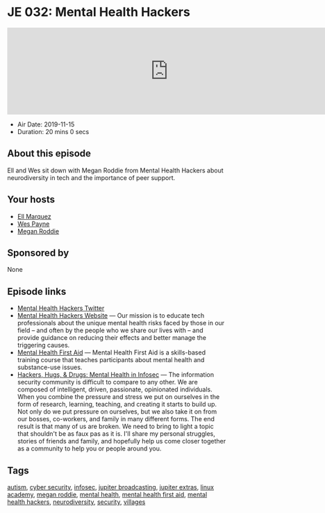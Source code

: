 # JE 032: Mental Health Hackers

<iframe src="https://player.fireside.fm/v2/WTrMvATU+UZK6H33W?theme=dark" width="740" height="200" frameborder="0" scrolling="no"></iframe>

* Air Date: 2019-11-15
* Duration: 20 mins 0 secs

## About this episode

Ell and Wes sit down with Megan Roddie from Mental Health Hackers about neurodiversity in tech and the importance of peer support.

## Your hosts
* [Ell Marquez](https://extras.show//hosts/ell)
* [Wes Payne](https://extras.show//hosts/wes)
* [Megan Roddie](https://extras.show//guests/meganroddie)

## Sponsored by

None



## Episode links

  * [Mental Health Hackers Twitter](https://twitter.com/HackersHealth "Mental Health Hackers Twitter")
  * [Mental Health Hackers Website](https://www.mentalhealthhackers.org/ "Mental Health Hackers Website") — Our mission is to educate tech professionals about the unique mental health risks faced by those in our field – and often by the people who we share our lives with – and provide guidance on reducing their effects and better manage the triggering causes. 
  * [Mental Health First Aid](http://www.mentalhealthfirstaid.org "Mental Health First Aid") — Mental Health First Aid is a skills-based training course that teaches participants about mental health and substance-use issues. 
  * [Hackers, Hugs, & Drugs: Mental Health in Infosec](https://youtu.be/7cP9np_3yWI "Hackers, Hugs, & Drugs: Mental Health in Infosec") — The information security community is difficult to compare to any other. We are composed of intelligent, driven, passionate, opinionated individuals. When you combine the pressure and stress we put on ourselves in the form of research, learning, teaching, and creating it starts to build up. Not only do we put pressure on ourselves, but we also take it on from our bosses, co-workers, and family in many different forms. The end result is that many of us are broken. We need to bring to light a topic that shouldn't be as faux pas as it is. I'll share my personal struggles, stories of friends and family, and hopefully help us come closer together as a community to help you or people around you.



## Tags

[autism](https://extras.show//tags/autism), [cyber security](https://extras.show//tags/cyber%20security), [infosec](https://extras.show//tags/infosec), [jupiter broadcasting](https://extras.show//tags/jupiter%20broadcasting), [jupiter extras](https://extras.show//tags/jupiter%20extras), [linux academy](https://extras.show//tags/linux%20academy), [megan roddie](https://extras.show//tags/megan%20roddie), [mental health](https://extras.show//tags/mental%20health), [mental health first aid](https://extras.show//tags/mental%20health%20first%20aid), [mental health hackers](https://extras.show//tags/mental%20health%20hackers), [neurodiversity](https://extras.show//tags/neurodiversity), [security](https://extras.show//tags/security), [villages](https://extras.show//tags/villages)